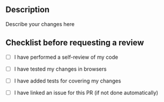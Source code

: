 ## Description

Describe your changes here

## Checklist before requesting a review
- [ ] I have performed a self-review of my code
- [ ] I have tested my changes in browsers
- [ ] I have added tests for covering my changes
- [ ] I have linked an issue for this PR (if not done automatically)

